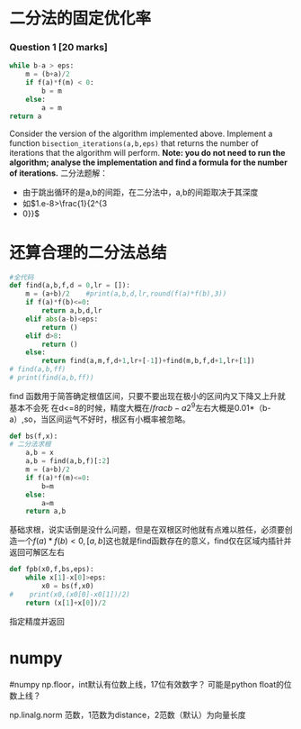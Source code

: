 # 二分法的固定优化率
### Question 1 [20 marks]
```python
while b-a > eps:
    m = (b+a)/2
    if f(a)*f(m) < 0:
        b = m
    else:
        a = m
return a
```

Consider the version of the algorithm implemented above. Implement a function `bisection_iterations(a,b,eps)` that returns the number of iterations that the algorithm will perform. **Note: you do not need to run the algorithm; analyse the implementation and find a formula for the number of iterations.**
二分法题解：
- 由于跳出循环的是a,b的间距，在二分法中，a,b的间距取决于其深度
- 如$1.e-8>\frac{1}{2^{3
- 0}}$

# 还算合理的二分法总结
```python
#全代码
def find(a,b,f,d = 0,lr = []):
    m = (a+b)/2    #print(a,b,d,lr,round(f(a)*f(b),3))
    if f(a)*f(b)<=0:
        return a,b,d,lr
    elif abs(a-b)<eps:
        return ()
    elif d>8:
        return ()
    else:
        return find(a,m,f,d+1,lr+[-1])+find(m,b,f,d+1,lr+[1])
# find(a,b,ff)
# print(find(a,b,ff))
```
find 函数用于简答确定根值区间，只要不要出现在极小的区间内又下降又上升就基本不会死
在d<=8的时候，精度大概在$/frac{b-a}{2^9}$左右大概是0.01*（b-a）,so，当区间运气不好时，根区有小概率被忽略。
```python
def bs(f,x):
# 二分法求根
    a,b = x
    a,b = find(a,b,f)[:2]
    m = (a+b)/2
    if f(a)*f(m)<=0:
        b=m
    else:
        a=m
    return a,b
```
基础求根，说实话倒是没什么问题，但是在双根区时他就有点难以胜任，必须要创造一个$f(a)*f(b)<0,[a,b]$这也就是find函数存在的意义，find仅在区域内插针并返回可解区左右
```python
def fpb(x0,f,bs,eps):
    while x[1]-x[0]>eps:
        x0 = bs(f,x0)
#    print(x0,(x0[0]-x0[1])/2)
    return (x[1]+x[0])/2
```
指定精度并返回

# numpy
#numpy
np.floor，int默认有位数上线，17位有效数字？
可能是python float的位数上线？

np.linalg.norm 范数，1范数为distance，2范数（默认）为向量长度